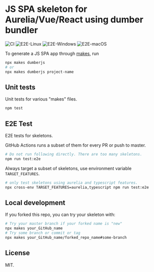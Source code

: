 # JS SPA skeleton for Aurelia/Vue/React using dumber bundler

![CI](https://github.com/dumberjs/new/workflows/CI/badge.svg) ![E2E-Linux](https://github.com/dumberjs/new/workflows/E2E-Linux/badge.svg) ![E2E-Windows](https://github.com/dumberjs/new/workflows/E2E-Windows/badge.svg) ![E2E-macOS](https://github.com/dumberjs/new/workflows/E2E-macOS/badge.svg)

To generate a JS SPA app through [makes](https://makes.js.org), run
```sh
npx makes dumberjs
# or
npx makes dumberjs project-name
```

## Unit tests

Unit tests for various "makes" files.

```bash
npm test
```

## E2E Test

E2E tests for skeletons.

GitHub Actions runs a subset of them for every PR or push to master.

```bash
# Do not run following directly. There are too many skeletons.
npm run test:e2e
```

Always target a subset of skeletons, use environment variable `TARGET_FEATURES`.

```bash
# only test skeletons using aurelia and typescript features.
npx cross-env TARGET_FEATURES=aurelia,typescript npm run test:e2e
```

## Local development

If you forked this repo, you can try your skeleton with:

```bash
# Try your master branch if your forked name is "new"
npx makes your_GitHub_name
# Try some branch or commit or tag
npx makes your_GitHub_name/forked_repo_name#some-branch
```

## License

MIT.